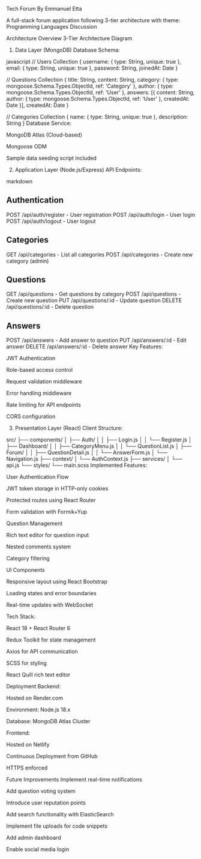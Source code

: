 Tech Forum
By Emmanuel Etta

A full-stack forum application following 3-tier architecture with theme: Programming Languages Discussion

Architecture Overview
3-Tier Architecture Diagram

1. Data Layer (MongoDB)
Database Schema:

javascript
// Users Collection
{
  username: { type: String, unique: true },
  email: { type: String, unique: true },
  password: String,
  joinedAt: Date
}

// Questions Collection
{
  title: String,
  content: String,
  category: { type: mongoose.Schema.Types.ObjectId, ref: 'Category' },
  author: { type: mongoose.Schema.Types.ObjectId, ref: 'User' },
  answers: [{
    content: String,
    author: { type: mongoose.Schema.Types.ObjectId, ref: 'User' },
    createdAt: Date
  }],
  createdAt: Date
}

// Categories Collection
{
  name: { type: String, unique: true },
  description: String
}
Database Service:

MongoDB Atlas (Cloud-based)

Mongoose ODM

Sample data seeding script included

2. Application Layer (Node.js/Express)
API Endpoints:

markdown
## Authentication
POST /api/auth/register     - User registration
POST /api/auth/login        - User login
POST /api/auth/logout       - User logout

## Categories
GET /api/categories         - List all categories
POST /api/categories        - Create new category (admin)

## Questions
GET /api/questions          - Get questions by category
POST /api/questions         - Create new question
PUT /api/questions/:id      - Update question
DELETE /api/questions/:id   - Delete question

## Answers
POST /api/answers           - Add answer to question
PUT /api/answers/:id        - Edit answer
DELETE /api/answers/:id     - Delete answer
Key Features:

JWT Authentication

Role-based access control

Request validation middleware

Error handling middleware

Rate limiting for API endpoints

CORS configuration

3. Presentation Layer (React)
Client Structure:

src/
├── components/
│   ├── Auth/
│   │   ├── Login.js
│   │   └── Register.js
│   ├── Dashboard/
│   │   ├── CategoryMenu.js
│   │   └── QuestionList.js
│   ├── Forum/
│   │   ├── QuestionDetail.js
│   │   └── AnswerForm.js
│   └── Navigation.js
├── context/
│   └── AuthContext.js
├── services/
│   └── api.js
└── styles/
    └── main.scss
Implemented Features:

User Authentication Flow

JWT token storage in HTTP-only cookies

Protected routes using React Router

Form validation with Formik+Yup

Question Management

Rich text editor for question input

Nested comments system

Category filtering

UI Components

Responsive layout using React Bootstrap

Loading states and error boundaries

Real-time updates with WebSocket

Tech Stack:

React 18 + React Router 6

Redux Toolkit for state management

Axios for API communication

SCSS for styling

React Quill rich text editor

Deployment
Backend:

Hosted on Render.com

Environment: Node.js 18.x

Database: MongoDB Atlas Cluster

Frontend:

Hosted on Netlify

Continuous Deployment from GitHub

HTTPS enforced

Future Improvements
Implement real-time notifications

Add question voting system

Introduce user reputation points

Add search functionality with ElasticSearch

Implement file uploads for code snippets

Add admin dashboard

Enable social media login
